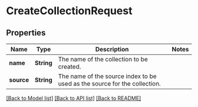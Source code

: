 # CreateCollectionRequest

## Properties

Name | Type | Description | Notes
------------ | ------------- | ------------- | -------------
**name** | **String** | The name of the collection to be created. | 
**source** | **String** | The name of the source index to be used as the source for the collection. | 

[[Back to Model list]](../README.md#documentation-for-models) [[Back to API list]](../README.md#documentation-for-api-endpoints) [[Back to README]](../README.md)


